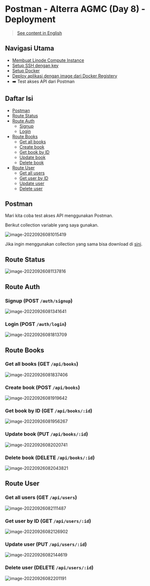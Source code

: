 # Postman - Alterra AGMC (Day 8) - Deployment

> [See content in English](./en-postman.md)

## Navigasi Utama

- [Membuat Linode Compute Instance](./id-linode-setup.md)
- [Setup SSH dengan key](./id-setup-ssh-key.md)
- [Setup Docker](./id-setup-docker.md)
- [Deploy aplikasi dengan image dari Docker Registery](./id-deploy.md)
- ➡️ Test akses API dari Postman

## Daftar Isi

- [Postman](#postman)
- [Route Status](#route-status)
- [Route Auth](#route-auth)
  - [Signup](#signup-post-authsignup)
  - [Login](#login-post-authlogin)
- [Route Books](#route-books)
  - [Get all books](#get-all-books-get-apibooks)
  - [Create book](#create-book-post-apibooks)
  - [Get book by ID](#get-book-by-id-get-apibooksid)
  - [Update book](#update-book-put-apibooksid)
  - [Delete book](#delete-book-delete-apibooksid)
- [Route User](#route-user)
  - [Get all users](#get-all-users-get-apiusers)
  - [Get user by ID](#get-user-by-id-get-apiusersid)
  - [Update user](#update-user-put-apiusersid)
  - [Delete user](#delete-user-delete-apiusersid)

## Postman

Mari kita coba test akses API menggunakan Postman.

Berikut collection variable yang saya gunakan.

![image-20220926081015419](./assets/image-20220926081015419.png)

Jika ingin menggunakan collection yang sama bisa download di [sini](./Alterra%20AGMC%20Day%208.postman_collection.json).

## Route Status

![image-20220926081137816](./assets/image-20220926081137816.png)

## Route Auth

### Signup (POST `/auth/signup`)

![image-20220926081341641](./assets/image-20220926081341641.png)

### Login (POST `/auth/login`)

![image-20220926081813709](./assets/image-20220926081813709.png)

## Route Books

### Get all books (GET `/api/books`)

![image-20220926081837406](./assets/image-20220926081837406.png)

### Create book (POST `/api/books`)

![image-20220926081919642](./assets/image-20220926081919642.png)

### Get book by ID (GET `/api/books/:id`)

![image-20220926081956267](./assets/image-20220926081956267.png)

### Update book (PUT `/api/books/:id`)

![image-20220926082020741](./assets/image-20220926082020741.png)

### Delete book (DELETE `/api/books/:id`)

![image-20220926082043821](./assets/image-20220926082043821.png)

## Route User

### Get all users (GET `/api/users`)

![image-20220926082111487](./assets/image-20220926082111487.png)

### Get user by ID (GET `/api/users/:id`)

![image-20220926082126902](./assets/image-20220926082126902.png)

### Update user (PUT `/api/users/:id`)

![image-20220926082144619](./assets/image-20220926082144619.png)

### Delete user (DELETE `/api/users/:id`)

![image-20220926082201191](./assets/image-20220926082201191.png)
